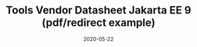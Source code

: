 ---
title: "Tools Vendor Datasheet Jakarta EE 9 (pdf/redirect example)"
date: "2020-05-22"
type: "announcement"
announcements/tags: ["Tools", "Jakarta EE", "Datasheet"]
authors: [{gh_handle: "dblevins", name: "David Blevins"}]
redirect_url: "https://jakarta.ee/resources/JakartaEE-Datasheet-July172020_final.pdf"
image: "./datasheet-jakarta-ee.png"
summary: "Lorem ipsum dolor sit amet, consectetur adipiscing elit. Donec urna nisl, ullamcorper nec leo et, rutrum pretium felis. Morbi tristique scelerisque massa, eu malesuada massa dapibus sit amet. Mauris malesuada nulla eu massa egestas, ac congue neque fringilla. Aenean laoreet lorem interdum ligula varius posuere. Morbi mattis ornare quam, et vehicula nunc scelerisque sit amet. Vivamus egestas libero at arcu elementum, nec mollis erat sollicitudin. Etiam imperdiet fermentum fringilla. Vestibulum at dolor a risus vestibulum faucibus. Curabitur vitae nisi lectus. Nullam ante justo, vehicula nec neque quis, convallis lacinia orci. Orci varius natoque penatibus et magnis dis parturient montes, nascetur ridiculus mus."
---